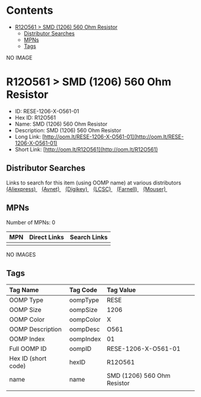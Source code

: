 



Contents
========

* [R12O561 > SMD (1206) 560 Ohm Resistor](#r12o561--smd-1206-560-ohm-resistor)
	* [Distributor Searches](#distributor-searches)
	* [MPNs](#mpns)
	* [Tags](#tags)
  
NO IMAGE  
# R12O561 > SMD (1206) 560 Ohm Resistor

- ID: RESE-1206-X-O561-01
- Hex ID: R12O561
- Name: SMD (1206) 560 Ohm Resistor
- Description: SMD (1206) 560 Ohm Resistor
- Long Link: [http://oom.lt/RESE-1206-X-O561-01](http://oom.lt/RESE-1206-X-O561-01)
- Short Link: [http://oom.lt/R12O561](http://oom.lt/R12O561)

## Distributor Searches
  
Links to search for this item (using OOMP name) at various distributors  
[(Aliexpress) ](https://www.aliexpress.com/wholesale?SearchText=1117SMD+1206+560+Ohm+Resistor)&nbsp;&nbsp;&nbsp;[(Avnet) ](https://www.avnet.com/shop/us/search/SMD+1206+560+Ohm+Resistor)&nbsp;&nbsp;&nbsp;[(Digikey) ](https://www.digikey.co.uk/en/products/result?s=SMD+1206+560+Ohm+Resistor)&nbsp;&nbsp;&nbsp;[(LCSC) ](https://www.lcsc.com/search?q=SMD+1206+560+Ohm+Resistor)&nbsp;&nbsp;&nbsp;[(Farnell) ](https://uk.farnell.com/search?st=SMD+1206+560+Ohm+Resistor)&nbsp;&nbsp;&nbsp;[(Mouser) ](https://www.mouser.com/c/?q=SMD+1206+560+Ohm+Resistor)&nbsp;&nbsp;&nbsp;
## MPNs
  
Number of MPNs: 0  

|MPN|Direct Links|Search Links|
| :--- | :--- | :--- |
||||
  
NO IMAGES  
## Tags
  

|Tag Name|Tag Code|Tag Value|
| :--- | :--- | :--- |
|OOMP Type|oompType|RESE|
|OOMP Size|oompSize|1206|
|OOMP Color|oompColor|X|
|OOMP Description|oompDesc|O561|
|OOMP Index|oompIndex|01|
|Full OOMP ID|oompID|RESE-1206-X-O561-01|
|Hex ID (short code)|hexID|R12O561|
|name|name|SMD (1206) 560 Ohm Resistor|
||||
